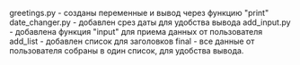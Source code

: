 greetings.py - созданы переменные и вывод через функцию "print"
date_changer.py - добавлен срез даты для удобства вывода
add_input.py - добавлена функция "input" для приема данных от пользователя
add_list - добавлен список для заголовков
final - все данные от пользователя собраны в один список, для удобства вывода.
